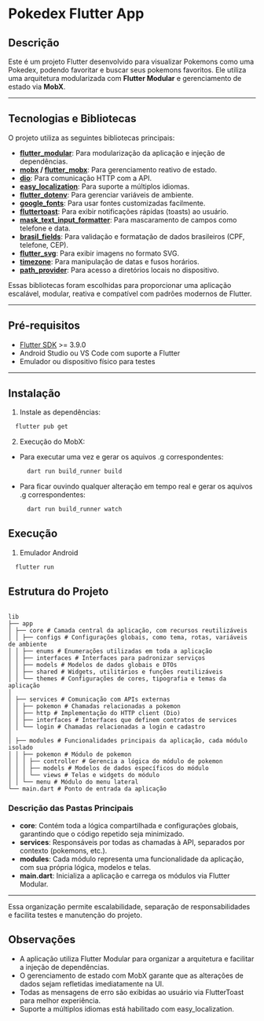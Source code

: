 # Pokedex Flutter App

## Descrição

Este é um projeto Flutter desenvolvido para visualizar Pokemons como uma Pokedex, podendo favoritar e buscar seus pokemons favoritos. Ele utiliza uma arquitetura modularizada com **Flutter Modular** e gerenciamento de estado via **MobX**.

---

## Tecnologias e Bibliotecas

O projeto utiliza as seguintes bibliotecas principais:

- **[flutter_modular](https://pub.dev/packages/flutter_modular)**: Para modularização da aplicação e injeção de dependências.
- **[mobx](https://pub.dev/packages/mobx) / [flutter_mobx](https://pub.dev/packages/flutter_mobx)**: Para gerenciamento reativo de estado.
- **[dio](https://pub.dev/packages/dio)**: Para comunicação HTTP com a API.
- **[easy_localization](https://pub.dev/packages/easy_localization)**: Para suporte a múltiplos idiomas.
- **[flutter_dotenv](https://pub.dev/packages/flutter_dotenv)**: Para gerenciar variáveis de ambiente.
- **[google_fonts](https://pub.dev/packages/google_fonts)**: Para usar fontes customizadas facilmente.
- **[fluttertoast](https://pub.dev/packages/fluttertoast)**: Para exibir notificações rápidas (toasts) ao usuário.
- **[mask_text_input_formatter](https://pub.dev/packages/mask_text_input_formatter)**: Para mascaramento de campos como telefone e data.
- **[brasil_fields](https://pub.dev/packages/brasil_fields)**: Para validação e formatação de dados brasileiros (CPF, telefone, CEP).
- **[flutter_svg](https://pub.dev/packages/flutter_svg)**: Para exibir imagens no formato SVG.
- **[timezone](https://pub.dev/packages/timezone)**: Para manipulação de datas e fusos horários.
- **[path_provider](https://pub.dev/packages/path_provider)**: Para acesso a diretórios locais no dispositivo.

Essas bibliotecas foram escolhidas para proporcionar uma aplicação escalável, modular, reativa e compatível com padrões modernos de Flutter.

---

## Pré-requisitos

- [Flutter SDK](https://docs.flutter.dev/get-started/install) >= 3.9.0
- Android Studio ou VS Code com suporte a Flutter
- Emulador ou dispositivo físico para testes

---

## Instalação

1. Instale as dependências:

```bash
  flutter pub get
```

2. Execução do MobX:

- Para executar uma vez e gerar os aquivos .g correspondentes:

  ```bash
    dart run build_runner build
  ```

- Para ficar ouvindo qualquer alteração em tempo real e gerar os aquivos .g correspondentes:
  ```bash
    dart run build_runner watch
  ```

## Execução

1. Emulador Android

```bash
  flutter run
```

## Estrutura do Projeto

```shell

lib
├── app
│ ├── core # Camada central da aplicação, com recursos reutilizáveis
│ │ ├── configs # Configurações globais, como tema, rotas, variáveis de ambiente
│ │ ├── enums # Enumerações utilizadas em toda a aplicação
│ │ ├── interfaces # Interfaces para padronizar serviços
│ │ ├── models # Modelos de dados globais e DTOs
│ │ ├── shared # Widgets, utilitários e funções reutilizáveis
│ │ └── themes # Configurações de cores, tipografia e temas da aplicação
│
│ ├── services # Comunicação com APIs externas
│ │ ├── pokemon # Chamadas relacionadas a pokemon
│ │ ├── http # Implementação do HTTP client (Dio)
│ │ ├── interfaces # Interfaces que definem contratos de services
│ │ └── login # Chamadas relacionadas a login e cadastro
│
│ ├── modules # Funcionalidades principais da aplicação, cada módulo isolado
│ │ ├── pokemon # Módulo de pokemon
│ │ │ ├── controller # Gerencia a lógica do módulo de pokemon
│ │ │ ├── models # Modelos de dados específicos do módulo
│ │ │ └── views # Telas e widgets do módulo
│ │ └── menu # Módulo do menu lateral
└── main.dart # Ponto de entrada da aplicação
```

### Descrição das Pastas Principais

- **core**: Contém toda a lógica compartilhada e configurações globais, garantindo que o código repetido seja minimizado.
- **services**: Responsáveis por todas as chamadas à API, separados por contexto (pokemons, etc.).
- **modules**: Cada módulo representa uma funcionalidade da aplicação, com sua própria lógica, modelos e telas.
- **main.dart**: Inicializa a aplicação e carrega os módulos via Flutter Modular.

---

Essa organização permite escalabilidade, separação de responsabilidades e facilita testes e manutenção do projeto.

## Observações

- A aplicação utiliza Flutter Modular para organizar a arquitetura e facilitar a injeção de dependências.
- O gerenciamento de estado com MobX garante que as alterações de dados sejam refletidas imediatamente na UI.
- Todas as mensagens de erro são exibidas ao usuário via FlutterToast para melhor experiência.
- Suporte a múltiplos idiomas está habilitado com easy_localization.
